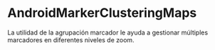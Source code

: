# AndroidMarkerClusteringMaps
La utilidad de la agrupación marcador le ayuda a gestionar múltiples marcadores en diferentes niveles de zoom.
